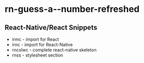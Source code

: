 # rn-guess-a--number-refreshed

## React-Native/React Snippets
- irmc - import for React
- irnc - import for React-Native
- rncslwc - complete react-native skeleton
- rnss - stylesheet section
